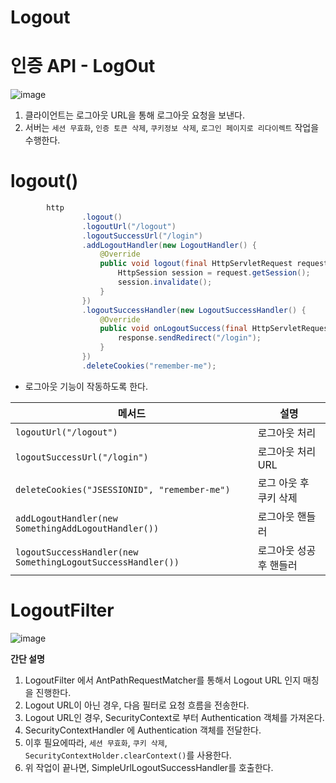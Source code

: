 # Logout
# 인증 API - LogOut
![image](https://user-images.githubusercontent.com/50267433/150732064-30c61b0f-cd05-4547-b51a-154b03d5587e.png)
  
1. 클라이언트는 로그아웃 URL을 통해 로그아웃 요청을 보낸다.    
2. 서버는 `세션 무효화`, `인증 토큰 삭제`, `쿠키정보 삭제`, `로그인 페이지로 리다이렉트` 작업을 수행한다.  

# logout() 

```java
        http
                .logout()
                .logoutUrl("/logout")
                .logoutSuccessUrl("/login")
                .addLogoutHandler(new LogoutHandler() {
                    @Override
                    public void logout(final HttpServletRequest request, final HttpServletResponse response, final Authentication authentication) {
                        HttpSession session = request.getSession();
                        session.invalidate();
                    }
                })
                .logoutSuccessHandler(new LogoutSuccessHandler() {
                    @Override
                    public void onLogoutSuccess(final HttpServletRequest request, final HttpServletResponse response, final Authentication authentication) throws IOException, ServletException {
                        response.sendRedirect("/login");
                    }
                })
                .deleteCookies("remember-me");
```
* 로그아웃 기능이 작동하도록 한다.   

|메서드|설명|
|----|---|
|`logoutUrl("/logout")`|로그아웃 처리|
|`logoutSuccessUrl("/login")`|로그아웃 처리 URL|
|`deleteCookies("JSESSIONID", "remember-me")`|로그 아웃 후 쿠키 삭제|
|`addLogoutHandler(new SomethingAddLogoutHandler())`|로그아웃 핸들러|
|`logoutSuccessHandler(new SomethingLogoutSuccessHandler())`|로그아웃 성공 후 핸들러|

# LogoutFilter

![image](https://user-images.githubusercontent.com/50267433/150733440-865cf382-6d51-47ad-8fab-2b75843287ff.png)

**간단 설명**   
1. LogoutFilter 에서 AntPathRequestMatcher를 통해서 Logout URL 인지 매칭을 진행한다. 
2. Logout URL이 아닌 경우, 다음 필터로 요청 흐름을 전송한다.    
3. Logout URL인 경우, SecurityContext로 부터 Authentication 객체를 가져온다.    
4. SecurityContextHandler 에 Authentication 객체를 전달한다.   
5. 이후 필요에따라, `세션 무효화`, `쿠키 삭제`, `SecurityContextHolder.clearContext()`를 사용한다.   
6. 위 작업이 끝나면, SimpleUrlLogoutSuccessHandler를 호출한다.   






